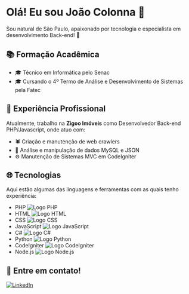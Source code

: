 # Olá! Eu sou João Colonna 👋

Sou natural de São Paulo, apaixonado por tecnologia e especialista em desenvolvimento Back-end! 🚀

## 📚 Formação Acadêmica

- 🎓 Técnico em Informática pelo Senac
- 🎓 Cursando o 4º Termo de Análise e Desenvolvimento de Sistemas pela Fatec

## 💼 Experiência Profissional

Atualmente, trabalho na **Zigoo Imóveis** como Desenvolvedor Back-end PHP/Javascript, onde atuo com:

- 🕷️ Criação e manutenção de web crawlers
- 💾 Análise e manipulação de dados MySQL e JSON
- ⚙️ Manutenção de Sistemas MVC em CodeIgniter

## 🌐 Tecnologias

Aqui estão algumas das linguagens e ferramentas com as quais tenho experiência:

- PHP ![Logo PHP]([https://link-para-logo-php-aqui](https://cdn.freebiesupply.com/logos/large/2x/php-1-logo-png-transparent.png))
- HTML ![Logo HTML](https://link-para-logo-html-aqui)
- CSS ![Logo CSS](https://link-para-logo-css-aqui)
- JavaScript ![Logo JavaScript](https://link-para-logo-javascript-aqui)
- C# ![Logo C#](https://link-para-logo-c#-aqui)
- Python ![Logo Python](https://link-para-logo-python-aqui)
- CodeIgniter ![Logo CodeIgniter](https://link-para-logo-codeigniter-aqui)
- Node.js ![Logo Node.js](https://link-para-logo-node.js-aqui)

## 📱 Entre em contato!

[![LinkedIn](https://img.shields.io/badge/LinkedIn-%230077B5.svg?&style=for-the-badge&logo=LinkedIn&logoColor=white)](https://www.linkedin.com/in/joao-colonna/)
